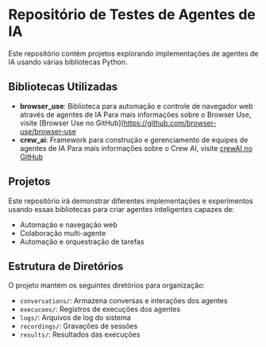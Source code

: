 # Repositório de Testes de Agentes de IA

Este repositório contém projetos explorando implementações de agentes de IA usando várias bibliotecas Python.

## Bibliotecas Utilizadas

- **browser_use**: Biblioteca para automação e controle de navegador web através de agentes de IA
    Para mais informações sobre o Browser Use, visite [Browser Use no GitHub](https://github.com/browser-use/browser-use
- **crew_ai**: Framework para construção e gerenciamento de equipes de agentes de IA
    Para mais informações sobre o Crew AI, visite [crewAI no GitHub](https://github.com/crewAIInc/crewAI)


## Projetos

Este repositório irá demonstrar diferentes implementações e experimentos usando essas bibliotecas para criar agentes inteligentes capazes de:
- Automação e navegação web
- Colaboração multi-agente
- Automação e orquestração de tarefas

## Estrutura de Diretórios

O projeto mantém os seguintes diretórios para organização:
- `conversations/`: Armazena conversas e interações dos agentes
- `execucoes/`: Registros de execuções dos agentes
- `logs/`: Arquivos de log do sistema
- `recordings/`: Gravações de sessões
- `results/`: Resultados das execuções

